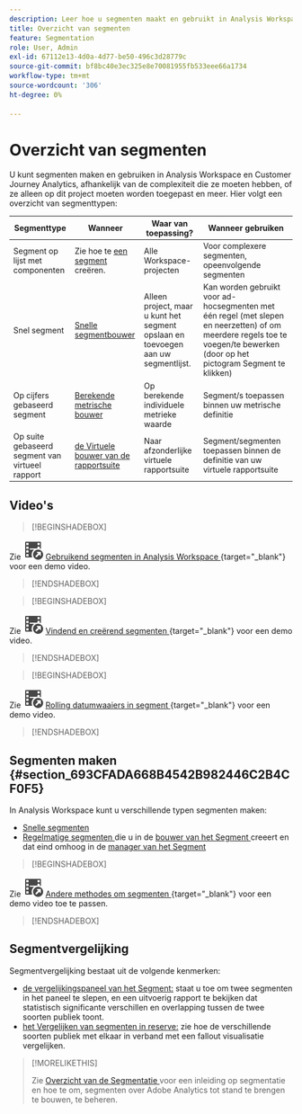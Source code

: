```yaml
---
description: Leer hoe u segmenten maakt en gebruikt in Analysis Workspace en Adobe Analytics.
title: Overzicht van segmenten
feature: Segmentation
role: User, Admin
exl-id: 67112e13-4d0a-4d77-be50-496c3d28779c
source-git-commit: bf8bc40e3ec325e8e70081955fb533eee66a1734
workflow-type: tm+mt
source-wordcount: '306'
ht-degree: 0%

---
```



# Overzicht van segmenten

U kunt segmenten maken en gebruiken in Analysis Workspace en Customer Journey Analytics, afhankelijk van de complexiteit die ze moeten hebben, of ze alleen op dit project moeten worden toegepast en meer. Hier volgt een overzicht van segmenttypen:

| Segmenttype | Wanneer | Waar van toepassing? | Wanneer gebruiken |
| --- | --- | --- | --- |
| Segment op lijst met componenten | Zie hoe te [ een segment ](/help/components/segmentation/segmentation-workflow/seg-create.md) creëren. | Alle Workspace-projecten | Voor complexere segmenten, opeenvolgende segmenten |
| Snel segment | [ Snelle segmentbouwer ](/help/analyze/analysis-workspace/components/segments/quick-segments.md) | Alleen project, maar u kunt het segment opslaan en toevoegen aan uw segmentlijst. | Kan worden gebruikt voor ad-hocsegmenten met één regel (met slepen en neerzetten) of om meerdere regels toe te voegen/te bewerken (door op het pictogram Segment te klikken) |
| Op cijfers gebaseerd segment | [ Berekende metrische bouwer ](https://experienceleague.adobe.com/docs/analytics/components/calculated-metrics/calcmetric-workflow/metrics-with-segments.html) | Op berekende individuele metrieke waarde | Segment/s toepassen binnen uw metrische definitie |
| Op suite gebaseerd segment van virtueel rapport | [ de Virtuele bouwer van de rapportsuite ](https://experienceleague.adobe.com/docs/analytics/components/virtual-report-suites/vrs-workflow/vrs-create.html) | Naar afzonderlijke virtuele rapportsuite | Segment/segmenten toepassen binnen de definitie van uw virtuele rapportsuite |

## Video&#39;s

>[!BEGINSHADEBOX]

Zie ![ VideoCheckedOut ](/help/assets/icons/VideoCheckedOut.svg) [ Gebruikend segmenten in Analysis Workspace ](https://video.tv.adobe.com/v/23977?quality=12&learn=on){target="_blank"} voor een demo video.

>[!ENDSHADEBOX]


>[!BEGINSHADEBOX]

Zie ![ VideoCheckedOut ](/help/assets/icons/VideoCheckedOut.svg) [ Vindend en creërend segmenten ](https://video.tv.adobe.com/v/334092?quality=12&learn=on){target="_blank"} voor een demo video.

>[!ENDSHADEBOX]


>[!BEGINSHADEBOX]

Zie ![ VideoCheckedOut ](/help/assets/icons/VideoCheckedOut.svg) [ Rolling datumwaaiers in segment ](https://video.tv.adobe.com/v/25403?quality=12&learn=on){target="_blank"} voor een demo video.

>[!ENDSHADEBOX]


## Segmenten maken {#section_693CFADA668B4542B982446C2B4CF0F5}

In Analysis Workspace kunt u verschillende typen segmenten maken:

* [Snelle segmenten](/help/analyze/analysis-workspace/components/segments/quick-segments.md)
* [ Regelmatige segmenten ](/help/components/segmentation/segmentation-workflow/seg-create.md) die u in de [ bouwer van het Segment ](/help/components/segmentation/segmentation-workflow/seg-build.md) creeert en dat eind omhoog in de [ manager van het Segment ](/help/components/segmentation/segmentation-workflow/seg-manage.md)


>[!BEGINSHADEBOX]

Zie ![ VideoCheckedOut ](/help/assets/icons/VideoCheckedOut.svg) [ Andere methodes om segmenten ](https://video.tv.adobe.com/v/30994?quality=12&learn=on){target="_blank"} voor een demo video toe te passen.

>[!ENDSHADEBOX]


## Segmentvergelijking

Segmentvergelijking bestaat uit de volgende kenmerken:

* [ de vergelijkingspaneel van het Segment:](/help/analyze/analysis-workspace/c-panels/c-segment-comparison/segment-comparison.md) staat u toe om twee segmenten in het paneel te slepen, en een uitvoerig rapport te bekijken dat statistisch significante verschillen en overlapping tussen de twee soorten publiek toont.
* [ het Vergelijken van segmenten in reserve:](/help/analyze/analysis-workspace/visualizations/fallout/compare-segments-fallout.md) zie hoe de verschillende soorten publiek met elkaar in verband met een fallout visualisatie vergelijken.




>[!MORELIKETHIS]
>
>Zie [ Overzicht van de Segmentatie ](/help/components/segmentation/seg-overview.md) voor een inleiding op segmentatie en hoe te om, segmenten over Adobe Analytics tot stand te brengen te bouwen, te beheren.
